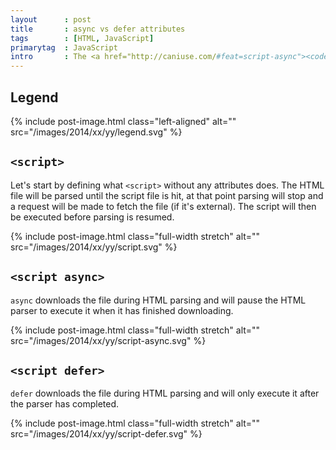 ```yaml
---
layout      : post
title       : async vs defer attributes
tags        : [HTML, JavaScript]
primarytag  : JavaScript
intro       : The <a href="http://caniuse.com/#feat=script-async"><code>async</code></a> and <a href="http://caniuse.com/script-defer"><code>defer</code></a> <code>&lt;script&gt;</code> attributes have great support now so it's time to learn exactly what they do and clarify the difference between them.
---
```


## Legend

{% include post-image.html class="left-aligned" alt="" src="/images/2014/xx/yy/legend.svg" %}

<div class="clear"><!----></div>



## `<script>`

Let's start by defining what `<script>` without any attributes does. The HTML file will be parsed until the script file is hit, at that point parsing will stop and a request will be made to fetch the file (if it's external). The script will then be executed before parsing is resumed.

{% include post-image.html class="full-width stretch" alt="" src="/images/2014/xx/yy/script.svg" %}



## `<script async>`

`async` downloads the file during HTML parsing and will pause the HTML parser to execute it when it has finished downloading.

{% include post-image.html class="full-width stretch" alt="" src="/images/2014/xx/yy/script-async.svg" %}



## `<script defer>`

`defer` downloads the file during HTML parsing and will only execute it after the parser has completed.

{% include post-image.html class="full-width stretch" alt="" src="/images/2014/xx/yy/script-defer.svg" %}
